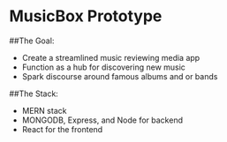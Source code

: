 # MusicBox Prototype

##The Goal:
- Create a streamlined music reviewing media app
- Function as a hub for discovering new music
- Spark discourse around famous albums and or bands

##The Stack:
- MERN stack
- MONGODB, Express, and Node for backend 
- React for the frontend

